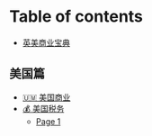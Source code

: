 # Table of contents

* [英美商业宝典](README.md)

## 美国篇 <a href="#usa" id="usa"></a>

* [🇺🇲 美国商业](usa/business.md)
* [💰 美国税务](usa/tax/README.md)
  * [Page 1](usa/tax/page-1.md)

